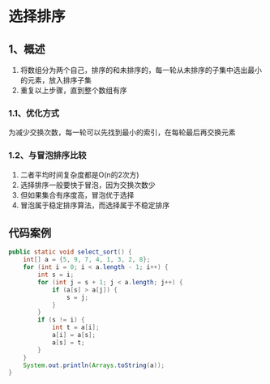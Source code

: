 # 选择排序

## 1、概述

1. 将数组分为两个自己，排序的和未排序的，每一轮从未排序的子集中选出最小的元素，放入排序子集
2. 重复以上步骤，直到整个数组有序

### 1.1、优化方式

为减少交换次数，每一轮可以先找到最小的索引，在每轮最后再交换元素

### 1.2、与冒泡排序比较

1. 二者平均时间复杂度都是O(n的2次方)
2. 选择排序一般要快于冒泡，因为交换次数少
3. 但如果集合有序度高，冒泡优于选择
4. 冒泡属于稳定排序算法，而选择属于不稳定排序

## 代码案例

```Java
public static void select_sort() {
    int[] a = {5, 9, 7, 4, 1, 3, 2, 8};
    for (int i = 0; i < a.length - 1; i++) {
        int s = i;
        for (int j = s + 1; j < a.length; j++) {
            if (a[s] > a[j]) {
                s = j;
            }
        }
        if (s != i) {
            int t = a[i];
            a[i] = a[s];
            a[s] = t;
        }
    }
    System.out.println(Arrays.toString(a));
}
```